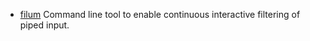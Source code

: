  - [filum](https://github.com/arkie/proto/tree/filum)
   Command line tool to enable continuous interactive filtering of piped input.
